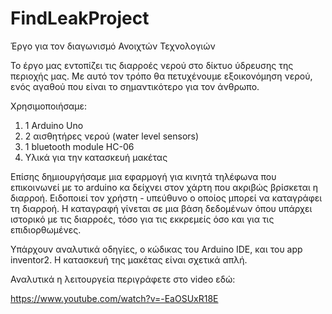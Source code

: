 # FindLeakProject
Έργο για τον διαγωνισμό Ανοιχτών Τεχνολογιών

Το έργο μας εντοπίζει τις διαρροές νερού στο δίκτυο ύδρευσης της περιοχής μας.
Με αυτό τον τρόπο θα πετυχένουμε εξοικονόμηση νερού, ενός αγαθού που είναι το σημαντικότερο για τον άνθρωπο.

Χρησιμοποιήσαμε:

1) 1 Arduino Uno
2) 2 αισθητήρες νερού (water level sensors)
3) 1 bluetooth module HC-06
4) Υλικά για την κατασκευή μακέτας

Επίσης δημιουργήσαμε μια εφαρμογή για κινητά τηλέφωνα που επικοινωνεί με το arduino κα δείχνει στον χάρτη που ακριβώς βρίσκεται
η διαρροή. Ειδοποιεί τον χρήστη - υπεύθυνο ο οποίος μπορεί να καταγράφει τη διαρροή.
Η καταγραφή γίνεται σε μια βάση δεδομένων όπου υπάρχει ιστορικό με τις διαρροές, τόσο για τις εκκρεμείς όσο και για τις επιδιορθωμένες.

Υπάρχουν αναλυτικά οδηγίες, ο κώδικας του Arduino IDE, και του app inventor2.
Η κατασκευή της μακέτας είναι σχετικά απλή.

Αναλυτικά η λειτουργεία περιγράφετε στο video εδώ:

https://www.youtube.com/watch?v=-EaOSUxR18E
